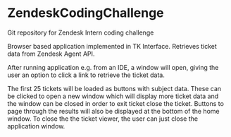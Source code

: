 # ZendeskCodingChallenge
Git repository for Zendesk Intern coding challenge

Browser based application implemented in TK Interface. Retrieves ticket data from Zendesk Agent API.

After running application e.g. from an IDE, a window will open, giving the user an option to click a link to retrieve the ticket data.

The first 25 tickets will be loaded as buttons with subject data. These can be clicked to open a new window which will display more ticket data and the window can be closed in order to exit ticket close the ticket.
Buttons to page through the results will also be displayed at the bottom of the home window. 
To close the the ticket viewer, the user can just close the application window.